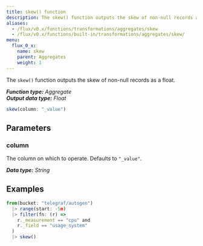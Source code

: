```yaml
---
title: skew() function
description: The skew() function outputs the skew of non-null records as a float.
aliases:
  - /flux/v0.x/functions/transformations/aggregates/skew
  - /flux/v0.x/functions/built-in/transformations/aggregates/skew/
menu:
  flux_0_x:
    name: skew
    parent: Aggregates
    weight: 1
---
```


The `skew()` function outputs the skew of non-null records as a float.

_**Function type:** Aggregate_  
_**Output data type:** Float_

```js
skew(column: "_value")
```

## Parameters

### column
The column on which to operate.
Defaults to `"_value"`.

_**Data type:** String_

## Examples
```js
from(bucket: "telegraf/autogen")
  |> range(start: -5m)
  |> filter(fn: (r) =>
    r._measurement == "cpu" and
    r._field == "usage_system"
  )
  |> skew()
```
